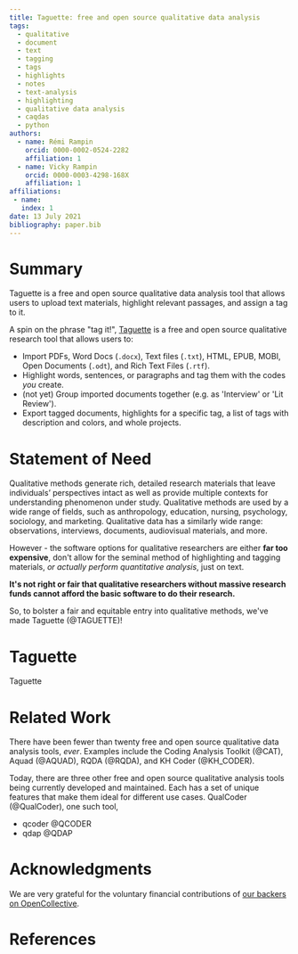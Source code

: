 ```yaml
---
title: Taguette: free and open source qualitative data analysis
tags:
  - qualitative
  - document
  - text
  - tagging
  - tags
  - highlights
  - notes
  - text-analysis
  - highlighting
  - qualitative data analysis
  - caqdas
  - python
authors:
  - name: Rémi Rampin
    orcid: 0000-0002-0524-2282
    affiliation: 1
  - name: Vicky Rampin
    orcid: 0000-0003-4298-168X
    affiliation: 1
affiliations:
 - name:
   index: 1
date: 13 July 2021
bibliography: paper.bib
---
```


# Summary

Taguette is a free and open source qualitative data analysis tool that allows users to upload text materials, highlight relevant passages, and assign a tag to it.

A spin on the phrase "tag it!", [Taguette](https://taguette.org) is a free and open source qualitative research tool that allows users to:

* Import PDFs, Word Docs (`.docx`), Text files (`.txt`), HTML, EPUB, MOBI, Open Documents (`.odt`), and Rich Text Files (`.rtf`).
* Highlight words, sentences, or paragraphs and tag them with the codes *you* create.
* (not yet) Group imported documents together (e.g. as 'Interview' or 'Lit Review').
* Export tagged documents, highlights for a specific tag, a list of tags with description and colors, and whole projects.

# Statement of Need

Qualitative methods generate rich, detailed research materials that leave individuals’ perspectives intact  as well as provide multiple contexts for understanding phenomenon under study. Qualitative methods are used by a wide range of fields, such as anthropology, education, nursing, psychology, sociology, and marketing. Qualitative data has a similarly wide range: observations, interviews, documents, audiovisual materials, and more.

However - the software options for qualitative researchers are either **far too expensive**, don't allow for the seminal method of highlighting and tagging materials, *or actually perform quantitative analysis*, just on text.

**It's not right or fair that qualitative researchers without massive research funds cannot afford the basic software to do their research.**

So, to bolster a fair and equitable entry into qualitative methods, we've made Taguette (@TAGUETTE)!

# Taguette

Taguette

# Related Work

There have been fewer than twenty free and open source qualitative data analysis tools, *ever*. Examples include the Coding Analysis Toolkit (@CAT), Aquad (@AQUAD), RQDA (@RQDA), and KH Coder (@KH_CODER).

Today, there are three other free and open source qualitative analysis tools being currently developed and maintained. Each has a set of unique features that make them ideal for different use cases. QualCoder (@QualCoder), one such tool, 

- qcoder @QCODER
- qdap @QDAP

# Acknowledgments

We are very grateful for the voluntary financial contributions of [our backers on OpenCollective](https://opencollective.com/taguette#category-CONTRIBUTE).

# References

